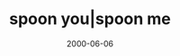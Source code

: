 ---
layout: base.njk
title : 'spoon you|spoon me' 
view_title : 'spoon you|spoon me' 
year : '2000' 
date : '2000-06-06' 
img_file : '/drawing/spoonspo.png' 
html_file : 'spoonspo' 
next_html : 'labor.html' 
year_order : '378' 
permalink : "title/{{html_file}}.html"
---